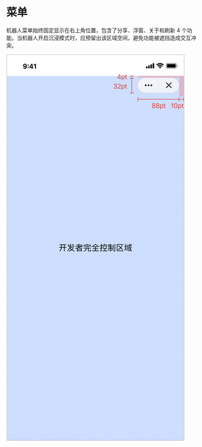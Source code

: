 # 菜单

机器人菜单始终固定显示在右上角位置，包含了分享、浮窗、关于和刷新 4 个功能。当机器人开启沉浸模式时，应预留出该区域空间，避免功能被遮挡造成交互冲突。

![](./overview-nav-capsule.svg)